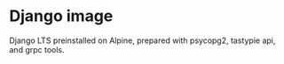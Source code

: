 # Django image

Django LTS preinstalled on Alpine, prepared with psycopg2, tastypie api, and grpc tools.
